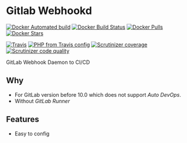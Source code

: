 # Gitlab Webhookd

[![Docker Automated build][ico-docker-automated]][link-docker]
[![Docker Build Status][ico-docker-build]][link-docker]
[![Docker Pulls][ico-docker-pulls]][link-docker]
[![Docker Stars][ico-docker-stars]][link-docker]

[![Travis][ico-travis-build]][link-travis]
[![PHP from Travis config][ico-php-v]](https://php.net/)
[![Scrutinizer coverage][ico-scrutinizer-coverage]][link-scrutinizer]
[![Scrutinizer code quality][ico-scrutinizer-quality]][link-scrutinizer]

GitLab Webhook Daemon to CI/CD

## Why

- For GitLab version before 10.0 which does not support *Auto DevOps*.
- Without *GitLab Runner*

## Features

- Easy to config

[ico-docker-automated]: https://img.shields.io/docker/cloud/automated/fatindeed/gitlab-webhookd.svg
[ico-docker-build]: https://img.shields.io/docker/cloud/build/fatindeed/gitlab-webhookd.svg
[ico-docker-pulls]: https://img.shields.io/docker/pulls/fatindeed/gitlab-webhookd.svg
[ico-docker-stars]: https://img.shields.io/docker/stars/fatindeed/gitlab-webhookd.svg
[ico-travis-build]: https://img.shields.io/travis/fatindeed/gitlab-webhookd.svg
[ico-php-v]: https://img.shields.io/travis/php-v/fatindeed/gitlab-webhookd.svg
[ico-scrutinizer-build]: https://img.shields.io/scrutinizer/build/g/fatindeed/gitlab-webhookd.svg
[ico-scrutinizer-coverage]: https://img.shields.io/scrutinizer/coverage/g/fatindeed/gitlab-webhookd.svg
[ico-scrutinizer-quality]: https://img.shields.io/scrutinizer/quality/g/fatindeed/gitlab-webhookd.svg

[link-docker]: https://hub.docker.com/r/fatindeed/gitlab-webhookd
[link-travis]: https://travis-ci.org/fatindeed/gitlab-webhookd
[link-scrutinizer]: https://scrutinizer-ci.com/g/fatindeed/gitlab-webhookd
[link-author]: https://github.com/fatindeed